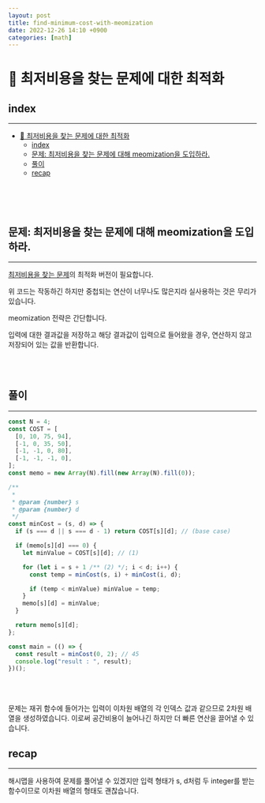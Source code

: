 ```yaml
---
layout: post
title: find-minimum-cost-with-meomization
date: 2022-12-26 14:10 +0900
categories: [math]
---
```

# 📝 최저비용을 찾는 문제에 대한 최적화
## index 
--- 
- [📝 최저비용을 찾는 문제에 대한 최적화](#-최저비용을-찾는-문제에-대한-최적화)
  - [index](#index)
  - [문제: 최저비용을 찾는 문제에 대해 meomization을 도입하라.](#문제-최저비용을-찾는-문제에-대해-meomization을-도입하라)
  - [풀이](#풀이)
  - [recap](#recap)

<br>
<br>
<br>
 
## 문제: 최저비용을 찾는 문제에 대해 meomization을 도입하라.
---
[최저비용을 찾는 문제](https://zerozoo-a.github.io/2022/12/22/find-minimum-cost.html)의 최적화 버전이 필요합니다.

위 코드는 작동하긴 하지만 중첩되는 연산이 너무나도 많은지라 실사용하는 것은 무리가 있습니다.

meomization 전략은 간단합니다.

입력에 대한 결과값을 저장하고 해당 결과값이 입력으로 들어왔을 경우,
연산하지 않고 저장되어 있는 값을 반환합니다.



<br>
<br>

## 풀이 
--- 
```js
const N = 4;
const COST = [
  [0, 10, 75, 94],
  [-1, 0, 35, 50],
  [-1, -1, 0, 80],
  [-1, -1, -1, 0],
];
const memo = new Array(N).fill(new Array(N).fill(0));

/**
 *
 * @param {number} s
 * @param {number} d
 */
const minCost = (s, d) => {
  if (s === d || s === d - 1) return COST[s][d]; // (base case)

  if (memo[s][d] === 0) {
    let minValue = COST[s][d]; // (1)

    for (let i = s + 1 /** (2) */; i < d; i++) {
      const temp = minCost(s, i) + minCost(i, d);

      if (temp < minValue) minValue = temp;
    }
    memo[s][d] = minValue;
  }

  return memo[s][d];
};

const main = (() => {
  const result = minCost(0, 2); // 45
  console.log("result : ", result);
})();

```
<br>
<br>

문제는 재귀 함수에 들어가는 입력이 이차원 배열의 각 인덱스 값과 같으므로
2차원 배열을 생성하였습니다. 이로써 공간비용이 늘어나긴 하지만 더 빠른 연산을 끌어낼 수 있습니다.

## recap 
--- 
해시맵을 사용하여 문제를 풀어낼 수 있겠지만 입력 형태가 s, d처럼 두 integer를 받는 함수이므로
이차원 배열의 형태도 괜찮습니다.
<br>
<br>
